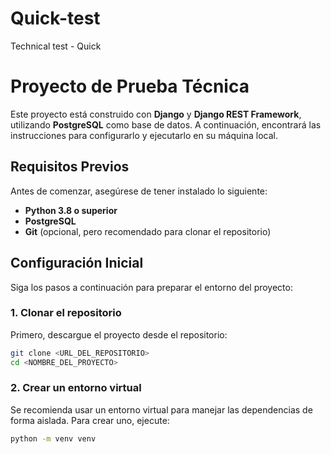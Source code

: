 # Quick-test
Technical test - Quick

# Proyecto de Prueba Técnica

Este proyecto está construido con **Django** y **Django REST Framework**, utilizando **PostgreSQL** como base de datos. A continuación, encontrará las instrucciones para configurarlo y ejecutarlo en su máquina local.

## Requisitos Previos

Antes de comenzar, asegúrese de tener instalado lo siguiente:

- **Python 3.8 o superior**
- **PostgreSQL**
- **Git** (opcional, pero recomendado para clonar el repositorio)

## Configuración Inicial

Siga los pasos a continuación para preparar el entorno del proyecto:

### 1. Clonar el repositorio

Primero, descargue el proyecto desde el repositorio:

```bash
git clone <URL_DEL_REPOSITORIO>
cd <NOMBRE_DEL_PROYECTO>
```

### 2. Crear un entorno virtual

Se recomienda usar un entorno virtual para manejar las dependencias de forma aislada. Para crear uno, ejecute:

```bash
python -m venv venv
```
